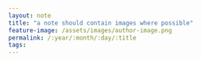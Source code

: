 ```yaml
---
layout: note
title: "a note should contain images where possible"
feature-image: /assets/images/author-image.png
permalink: /:year/:month/:day/:title
tags:
---
```

